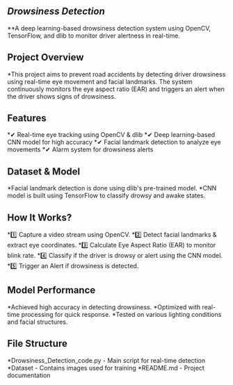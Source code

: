 ## ***Drowsiness Detection***
**A deep learning-based drowsiness detection system using OpenCV, TensorFlow, and dlib to monitor driver alertness in real-time.

## **Project Overview**
*This project aims to prevent road accidents by detecting driver drowsiness using real-time eye movement and facial landmarks. The system continuously monitors the eye aspect ratio (EAR) and triggers an alert when the driver shows signs of drowsiness.

## **Features**
*✔ Real-time eye tracking using OpenCV & dlib
*✔ Deep learning-based CNN model for high accuracy
*✔ Facial landmark detection to analyze eye movements
*✔ Alarm system for drowsiness alerts

## **Dataset & Model**
*Facial landmark detection is done using dlib's pre-trained model.
*CNN model is built using TensorFlow to classify drowsy and awake states.

## **How It Works?**
*1️⃣ Capture a video stream using OpenCV.
*2️⃣ Detect facial landmarks & extract eye coordinates.
*3️⃣ Calculate Eye Aspect Ratio (EAR) to monitor blink rate.
*4️⃣ Classify if the driver is drowsy or alert using the CNN model.
*5️⃣ Trigger an Alert if drowsiness is detected.

## **Model Performance**
*Achieved high accuracy in detecting drowsiness.
*Optimized with real-time processing for quick response.
*Tested on various lighting conditions and facial structures.

## **File Structure**
*Drowsiness_Detection_code.py - Main script for real-time detection
*Dataset - Contains images used for training
*README.md - Project documentation
